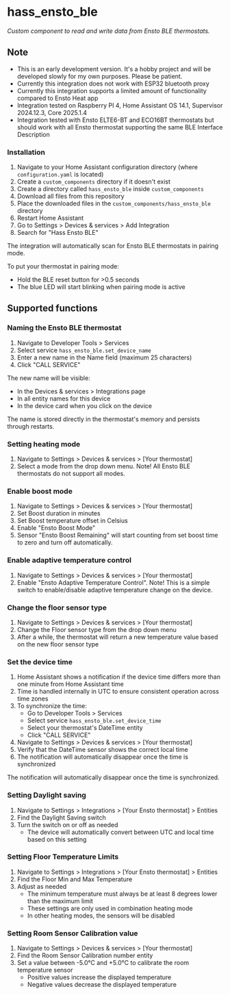 # hass_ensto_ble
_Custom component to read and write data from Ensto BLE thermostats._

## Note
- This is an early development version. It's a hobby project and will be developed slowly for my own purposes. Please be patient.
- Currently this integration does not work with ESP32 bluetooth proxy
- Currently this integration supports a limited amount of functionality compared to Ensto Heat app
- Integration tested on Raspberry PI 4, Home Assistant OS 14.1, Supervisor 2024.12.3, Core 2025.1.4
- Integration tested with Ensto ELTE6-BT and ECO16BT thermostats but should work with all Ensto thermostat supporting the same BLE Interface Description

### Installation

1. Navigate to your Home Assistant configuration directory (where `configuration.yaml` is located)
2. Create a `custom_components` directory if it doesn't exist
3. Create a directory called `hass_ensto_ble` inside `custom_components`
4. Download all files from this repository
5. Place the downloaded files in the `custom_components/hass_ensto_ble` directory
6. Restart Home Assistant
7. Go to Settings > Devices & services > Add Integration
8. Search for "Hass Ensto BLE"

The integration will automatically scan for Ensto BLE thermostats in pairing mode.

To put your thermostat in pairing mode:
- Hold the BLE reset button for >0.5 seconds
- The blue LED will start blinking when pairing mode is active

## Supported functions
### Naming the Ensto BLE thermostat

1. Navigate to Developer Tools > Services
2. Select service `hass_ensto_ble.set_device_name`
3. Enter a new name in the Name field (maximum 25 characters)
4. Click "CALL SERVICE"

The new name will be visible:
- In the Devices & services > Integrations page
- In all entity names for this device
- In the device card when you click on the device

The name is stored directly in the thermostat's memory and persists through restarts.

### Setting heating mode
1. Navigate to Settings > Devices & services > [Your thermostat]
2. Select a mode from the drop down menu. Note! All Ensto BLE thermostats do not support all modes.

### Enable boost mode
1. Navigate to Settings > Devices & services > [Your thermostat]
2. Set Boost duration in minutes
3. Set Boost temperature offset in Celsius
4. Enable "Ensto Boost Mode"
5. Sensor "Ensto Boost Remaining" will start counting from set boost time to zero and turn off automatically.

### Enable adaptive temperature control
1. Navigate to Settings > Devices & services > [Your thermostat]
2. Enable "Ensto Adaptive Temperature Control". Note! This is a simple switch to enable/disable adaptive temperature change on the device.

### Change the floor sensor type
1. Navigate to Settings > Devices & services > [Your thermostat]
2. Change the Floor sensor type from the drop down menu
3. After a while, the thermostat will return a new temperature value based on the new floor sensor type

### Set the device time
1. Home Assistant shows a notification if the device time differs more than one minute from Home Assistant time
2. Time is handled internally in UTC to ensure consistent operation across time zones
3. To synchronize the time:
   - Go to Developer Tools > Services
   - Select service `hass_ensto_ble.set_device_time`
   - Select your thermostat's DateTime entity
   - Click "CALL SERVICE"
4. Navigate to Settings > Devices & services > [Your thermostat]
5. Verify that the DateTime sensor shows the correct local time
6. The notification will automatically disappear once the time is synchronized

The notification will automatically disappear once the time is synchronized.

### Setting Daylight saving

1. Navigate to Settings > Integrations > [Your Ensto thermostat] > Entities
2. Find the Daylight Saving switch
4. Turn the switch on or off as needed
   - The device will automatically convert between UTC and local time based on this setting

### Setting Floor Temperature Limits
1. Navigate to Settings > Integrations > [Your Ensto thermostat] > Entities
2. Find the Floor Min and Max Temperature
3. Adjust as needed
   - The minimum temperature must always be at least 8 degrees lower than the maximum limit
   - These settings are only used in combination heating mode
   - In other heating modes, the sensors will be disabled

### Setting Room Sensor Calibration value
1. Navigate to Settings > Devices & services > [Your thermostat]
2. Find the Room Sensor Calibration number entity
3. Set a value between -5.0°C and +5.0°C to calibrate the room temperature sensor
   - Positive values increase the displayed temperature
   - Negative values decrease the displayed temperature
